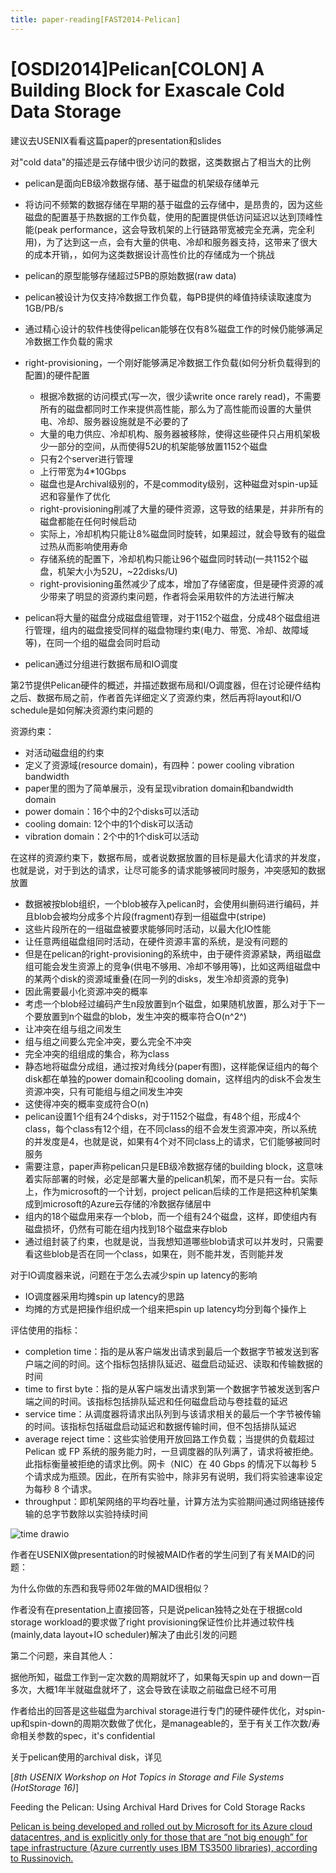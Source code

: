 ```yaml
---
title: paper-reading[FAST2014-Pelican]
---
```

<h1>[OSDI2014]Pelican[COLON] A Building Block for Exascale Cold Data Storage</h1>

建议去USENIX看看这篇paper的presentation和slides

对"cold data"的描述是云存储中很少访问的数据，这类数据占了相当大的比例

- pelican是面向EB级冷数据存储、基于磁盘的机架级存储单元
- 将访问不频繁的数据存储在早期的基于磁盘的云存储中，是昂贵的，因为这些磁盘的配置基于热数据的工作负载，使用的配置提供低访问延迟以达到顶峰性能(peak performance，这会导致机架的上行链路带宽被完全充满，完全利用)，为了达到这一点，会有大量的供电、冷却和服务器支持，这带来了很大的成本开销，，如何为这类数据设计高性价比的存储成为一个挑战
- pelican的原型能够存储超过5PB的原始数据(raw data)
- pelican被设计为仅支持冷数据工作负载，每PB提供的峰值持续读取速度为1GB/PB/s
- 通过精心设计的软件栈使得pelican能够在仅有8%磁盘工作的时候仍能够满足冷数据工作负载的需求
- right-provisioning，一个刚好能够满足冷数据工作负载(如何分析负载得到的配置)的硬件配置
  - 根据冷数据的访问模式(写一次，很少读write once rarely read)，不需要所有的磁盘都同时工作来提供高性能，那么为了高性能而设置的大量供电、冷却、服务器设施就是不必要的了
  - 大量的电力供应、冷却机构、服务器被移除，使得这些硬件只占用机架极少一部分的空间，从而使得52U的机架能够放置1152个磁盘
  - 只有2个server进行管理
  - 上行带宽为4*10Gbps
  - 磁盘也是Archival级别的，不是commodity级别，这种磁盘对spin-up延迟和容量作了优化
  - right-provisioning削减了大量的硬件资源，这导致的结果是，并非所有的磁盘都能在任何时候启动
  - 实际上，冷却机构只能让8%磁盘同时旋转，如果超过，就会导致有的磁盘过热从而影响使用寿命
  - 存储系统的配置下，冷却机构只能让96个磁盘同时转动(一共1152个磁盘，机架大小为52U，~22disks/U)
  - right-provisioning虽然减少了成本，增加了存储密度，但是硬件资源的减少带来了明显的资源约束问题，作者将会采用软件的方法进行解决

- pelican将大量的磁盘分成磁盘组管理，对于1152个磁盘，分成48个磁盘组进行管理，组内的磁盘接受同样的磁盘物理约束(电力、带宽、冷却、故障域等)，在同一个组的磁盘会同时启动
- pelican通过分组进行数据布局和IO调度

第2节提供Pelican硬件的概述，并描述数据布局和I/O调度器，但在讨论硬件结构之后、数据布局之前，作者首先详细定义了资源约束，然后再将layout和I/O schedule是如何解决资源约束问题的

资源约束：

- 对活动磁盘组的约束
- 定义了资源域(resource domain)，有四种：power cooling vibration bandwidth
- paper里的图为了简单展示，没有呈现vibration domain和bandwidth domain
- power domain：16个中的2个disks可以活动
- cooling domain: 12个中的1个disk可以活动
- vibration domain：2个中的1个disk可以活动

在这样的资源约束下，数据布局，或者说数据放置的目标是最大化请求的并发度，也就是说，对于到达的请求，让尽可能多的请求能够被同时服务，冲突感知的数据放置

- 数据被按blob组织，一个blob被存入pelican时，会使用纠删码进行编码，并且blob会被均分成多个片段(fragment)存到一组磁盘中(stripe)
- 这些片段所在的一组磁盘被要求能够同时活动，以最大化IO性能
- 让任意两组磁盘组同时活动，在硬件资源丰富的系统，是没有问题的
- 但是在pelican的right-provisioning的系统中，由于硬件资源紧缺，两组磁盘组可能会发生资源上的竞争(供电不够用、冷却不够用等)，比如这两组磁盘中的某两个disk的资源域重叠(在同一列的disks，发生冷却资源的竞争)
- 因此需要最小化资源冲突的概率
- 考虑一个blob经过编码产生n段放置到n个磁盘，如果随机放置，那么对于下一个要放置到n个磁盘的blob，发生冲突的概率符合O(n^2^)
- 让冲突在组与组之间发生
- 组与组之间要么完全冲突，要么完全不冲突
- 完全冲突的组组成的集合，称为class
- 静态地将磁盘分成组，通过按对角线分(paper有图)，这样能保证组内的每个disk都在单独的power domain和cooling domain，这样组内的disk不会发生资源冲突，只有可能组与组之间发生冲突
- 这使得冲突的概率变成符合O(n)
- pelican设置1个组有24个disks，对于1152个磁盘，有48个组，形成4个class，每个class有12个组，在不同class的组不会发生资源冲突，所以系统的并发度是4，也就是说，如果有4个对不同class上的请求，它们能够被同时服务
- 需要注意，paper声称pelican只是EB级冷数据存储的building block，这意味着实际部署的时候，必定是部署大量的pelican机架，而不是只有一台。实际上，作为microsoft的一个计划，project pelican后续的工作是把这种机架集成到microsoft的Azure云存储的冷数据存储层中
- 组内的18个磁盘用来存一个blob，而一个组有24个磁盘，这样，即使组内有磁盘损坏，仍然有可能在组内找到18个磁盘来存blob
- 通过组封装了约束，也就是说，当我想知道哪些blob请求可以并发时，只需要看这些blob是否在同一个class，如果在，则不能并发，否则能并发	

对于IO调度器来说，问题在于怎么去减少spin up latency的影响

- IO调度器采用均摊spin up latency的思路
- 均摊的方式是把操作组织成一个组来把spin up latency均分到每个操作上

评估使用的指标：

- completion time：指的是从客户端发出请求到最后一个数据字节被发送到客户端之间的时间。这个指标包括排队延迟、磁盘启动延迟、读取和传输数据的时间
- time to first byte：指的是从客户端发出请求到第一个数据字节被发送到客户端之间的时间。该指标包括排队延迟和任何磁盘启动与卷挂载的延迟
- service time：从调度器将请求出队列到与该请求相关的最后一个字节被传输的时间。该指标包括磁盘启动延迟和数据传输时间，但不包括排队延迟
- average reject time：这些实验使用开放回路工作负载；当提供的负载超过 Pelican 或 FP 系统的服务能力时，一旦调度器的队列满了，请求将被拒绝。此指标衡量被拒绝的请求比例。网卡（NIC）在 40 Gbps 的情况下以每秒 5 个请求成为瓶颈。因此，在所有实验中，除非另有说明，我们将实验速率设定为每秒 8 个请求。
- throughput：即机架网络的平均吞吐量，计算方法为实验期间通过网络链接传输的总字节数除以实验持续时间


![time drawio](/images/time.drawio.svg)


作者在USENIX做presentation的时候被MAID作者的学生问到了有关MAID的问题：

为什么你做的东西和我导师02年做的MAID很相似？

作者没有在presentation上直接回答，只是说pelican独特之处在于根据cold storage workload的要求做了right provisioning保证性价比并通过软件栈(mainly,data layout+IO scheduler)解决了由此引发的问题

第二个问题，来自其他人：

据他所知，磁盘工作到一定次数的周期就坏了，如果每天spin up and down一百多次，大概1年半就磁盘就坏了，这会导致在读取之前磁盘已经不可用

作者给出的回答是这些磁盘为archival storage进行专门的硬件硬件优化，对spin-up和spin-down的周期次数做了优化，是manageable的，至于有关工作次数/寿命相关参数的spec，it's confidential

关于pelican使用的archival disk，详见

[*8th USENIX Workshop on Hot Topics in Storage and File Systems (HotStorage 16)*]

Feeding the Pelican: Using Archival Hard Drives for Cold Storage Racks

<a href=https://www.computerweekly.com/blog/StorageBuzz/Microsoft-revives-MAID-with-Pelican-but-tape-can-still-sleep-easy>[Pelican is being developed and rolled out by Microsoft for its Azure cloud datacentres, and is explicitly only for those that are “not big enough” for tape infrastructure (Azure currently uses IBM TS3500 libraries), according to Russinovich.](https://www.computerweekly.com/blog/StorageBuzz/Microsoft-revives-MAID-with-Pelican-but-tape-can-still-sleep-easy)</a>
